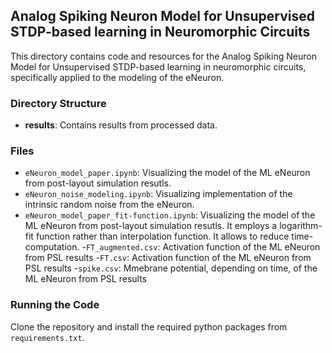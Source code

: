 
## Analog Spiking Neuron Model for Unsupervised STDP-based learning in Neuromorphic Circuits

This directory contains code and resources for the Analog Spiking Neuron Model for Unsupervised STDP-based learning in neuromorphic circuits, specifically applied to the modeling of the eNeuron.

### Directory Structure

- **results**: Contains results from processed data.

### Files

- `eNeuron_model_paper.ipynb`: Visualizing the model of the ML eNeuron from post-layout simulation resutls.
- `eNeuron_noise_modeling.ipynb`: Visualizing implementation of the intrinsic random noise from the eNeuron.
- `eNeuron_model_paper_fit-function.ipynb`: Visualizing the model of the ML eNeuron from post-layout simulation resutls. It employs a logarithm-fit function rather than interpolation function. It allows to reduce time-computation.
-`FT_augmented.csv`: Activation function of the ML eNeuron from PSL results
-`FT.csv`: Activation function of the ML eNeuron from PSL results
-`spike.csv`: Mmebrane potential, depending on time, of the ML eNeuron from PSL results


### Running the Code

Clone the repository and install the required python packages from `requirements.txt`.



